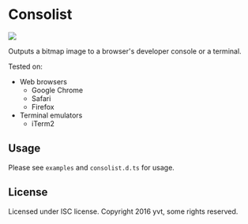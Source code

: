 
Consolist
=========

![](https://dl.dropboxusercontent.com/u/37804131/github/consolist.png)

Outputs a bitmap image to a browser's developer console or a terminal.

Tested on:

- Web browsers
    - Google Chrome
    - Safari
    - Firefox
- Terminal emulators
    - iTerm2

Usage
-----

Please see `examples` and `consolist.d.ts` for usage.

License
-------

Licensed under ISC license. Copyright 2016 yvt, some rights reserved.



